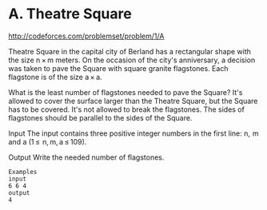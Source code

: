 # A. Theatre Square

http://codeforces.com/problemset/problem/1/A

Theatre Square in the capital city of Berland has a rectangular shape with the size n × m meters. On the occasion of the city's anniversary, a decision was taken to pave the Square with square granite flagstones. Each flagstone is of the size a × a.

What is the least number of flagstones needed to pave the Square? It's allowed to cover the surface larger than the Theatre Square, but the Square has to be covered. It's not allowed to break the flagstones. The sides of flagstones should be parallel to the sides of the Square.

Input
The input contains three positive integer numbers in the first line: n,  m and a (1 ≤  n, m, a ≤ 109).

Output
Write the needed number of flagstones.

```
Examples
input
6 6 4
output
4
```

